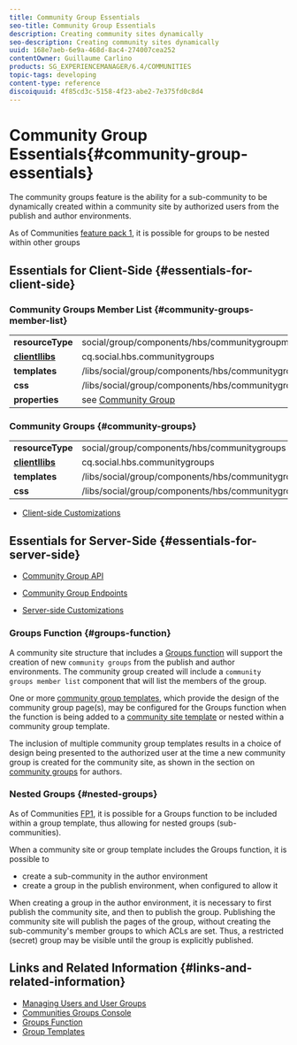 ```yaml
---
title: Community Group Essentials
seo-title: Community Group Essentials
description: Creating community sites dynamically
seo-description: Creating community sites dynamically
uuid: 168e7aeb-6e9a-468d-8ac4-274007cea252
contentOwner: Guillaume Carlino
products: SG_EXPERIENCEMANAGER/6.4/COMMUNITIES
topic-tags: developing
content-type: reference
discoiquuid: 4f85cd3c-5158-4f23-abe2-7e375fd0c8d4
---
```


# Community Group Essentials{#community-group-essentials}

The community groups feature is the ability for a sub-community to be dynamically created within a community site by authorized users from the publish and author environments.

As of Communities [feature pack 1](/help/communities/using/deploy-communities.md#latestfeaturepack), it is possible for groups to be nested within other groups

## Essentials for Client-Side {#essentials-for-client-side}

### Community Groups Member List {#community-groups-member-list}

<table> 
 <tbody>
  <tr>
   <td> <strong>resourceType</strong></td> 
   <td>social/group/components/hbs/communitygroupmemberlist</td> 
  </tr>
  <tr>
   <td> <a href="../../communities/using/clientlibs.md"><strong>clientllibs</strong></a></td> 
   <td>cq.social.hbs.communitygroups</td> 
  </tr>
  <tr>
   <td> <strong>templates</strong></td> 
   <td> /libs/social/group/components/hbs/communitygroupmemberlist/communitygroupmemberlist.hbs<br /> </td> 
  </tr>
  <tr>
   <td> <strong>css</strong></td> 
   <td> /libs/social/group/components/hbs/communitygroupmemberlist/clientlibs/memberList.css</td> 
  </tr>
  <tr>
   <td><strong>properties</strong></td> 
   <td>see <a href="../../communities/using/creating-groups.md">Community Group</a></td> 
  </tr>
 </tbody>
</table>

### Community Groups {#community-groups}

<table> 
 <tbody>
  <tr>
   <td> <strong>resourceType</strong></td> 
   <td>social/group/components/hbs/communitygroups</td> 
  </tr>
  <tr>
   <td> <a href="../../communities/using/clientlibs.md"><strong>clientllibs</strong></a></td> 
   <td>cq.social.hbs.communitygroups</td> 
  </tr>
  <tr>
   <td> <strong>templates</strong></td> 
   <td> /libs/social/group/components/hbs/communitygroups/communitygroups.hbs<br /> </td> 
  </tr>
  <tr>
   <td> <strong>css</strong></td> 
   <td> /libs/social/group/components/hbs/communitygroupmemberlist/clientlibs/communitygroups.css</td> 
  </tr>
 </tbody>
</table>

* [Client-side Customizations](/help/communities/using/client-customize.md)

## Essentials for Server-Side {#essentials-for-server-side}

* [Community Group API](https://helpx.adobe.com/experience-manager/6-4/sites/developing/using/reference-materials/javadoc/com/adobe/cq/social/group/client/api/package-summary.html)

* [Community Group Endpoints](https://helpx.adobe.com/experience-manager/6-4/sites/developing/using/reference-materials/javadoc/com/adobe/cq/social/group/client/endpoints/package-summary.html)

* [Server-side Customizations](/help/communities/using/server-customize.md)

### Groups Function {#groups-function}

A community site structure that includes a [Groups function](/help/communities/using/functions.md#groups-function) will support the creation of new `community groups` from the publish and author environments. The community group created will include a `community groups member list` component that will list the members of the group.

One or more [community group templates](/help/communities/using/tools-groups.md), which provide the design of the community group page(s), may be configured for the Groups function when the function is being added to a [community site template](/help/communities/using/sites.md) or nested within a community group template.

The inclusion of multiple community group templates results in a choice of design being presented to the authorized user at the time a new community group is created for the community site, as shown in the section on [community groups](/help/communities/using/creating-groups.md) for authors.

### Nested Groups {#nested-groups}

As of Communities [FP1](/help/communities/using/deploy-communities.md#latestfeaturepack), it is possible for a Groups function to be included within a group template, thus allowing for nested groups (sub-communities).

When a community site or group template includes the Groups function, it is possible to

* create a sub-community in the author environment
* create a group in the publish environment, when configured to allow it

When creating a group in the author environment, it is necessary to first publish the community site, and then to publish the group. Publishing the community site will publish the pages of the group, without creating the sub-community's member groups to which ACLs are set. Thus, a restricted (secret) group may be visible until the group is explicitly published.

## Links and Related Information {#links-and-related-information}

* [Managing Users and User Groups](/help/communities/using/users.md)
* [Communities Groups Console](/help/communities/using/groups.md)
* [Groups Function](/help/communities/using/functions.md#groups-function)
* [Group Templates](/help/communities/using/tools-groups.md)

